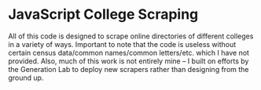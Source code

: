 # JavaScript College Scraping

All of this code is designed to scrape online directories of different colleges in a variety of ways. Important to note that the code is useless without certain census data/common names/common letters/etc. which I have not provided. Also, much of this work is not entirely mine – I built on efforts by the Generation Lab to deploy new scrapers rather than designing from the ground up. 
